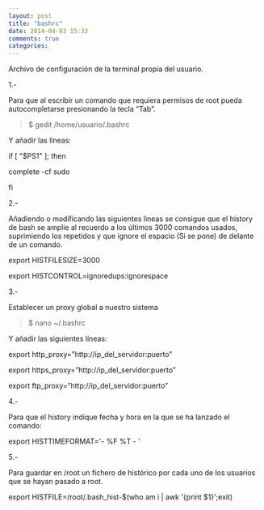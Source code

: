 ```yaml
---
layout: post
title: "bashrc"
date: 2014-04-03 15:33
comments: true
categories: 
---
```

Archivo de configuración de la terminal propia del usuario.

1.- 

Para que al escribir un comando que requiera permisos de root pueda autocompletarse presionando la tecla “Tab”. 

>$ gedit /home/usuario/.bashrc 

Y añadir las líneas: 

if [ "$PS1" ]; then 

complete -cf sudo 

fi 

2.-

Añadiendo o modificando las siguientes lineas se consigue que el history de bash se amplie al recuerdo a los últimos 3000 comandos usados, suprimiendo los repetidos y que ignore el espacio (Si se pone) de delante de un comando. 

export HISTFILESIZE=3000

export HISTCONTROL=ignoredups:ignorespace 

3.- 

Establecer un proxy global a nuestro sistema

>$ nano ~/.bashrc

Y añadir las siguientes líneas:

export http_proxy=”http://ip_del_servidor:puerto” 

export https_proxy=”http://ip_del_servidor:puerto” 

export ftp_proxy=”http://ip_del_servidor:puerto” 

4.-

Para que el history indique fecha y hora en la que se ha lanzado el comando:

export HISTTIMEFORMAT='- %F %T - '

5.- 

Para guardar en /root un fichero de histórico por cada uno de los usuarios que se hayan pasado a root.

export HISTFILE=/root/.bash_hist-$(who am i | awk '{print $1}';exit)

